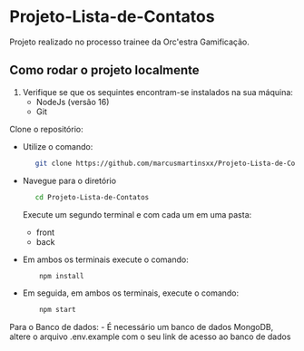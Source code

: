 # Projeto-Lista-de-Contatos
Projeto realizado no processo trainee da Orc'estra Gamificação.

## Como rodar o projeto localmente
1. Verifique se que os sequintes encontram-se instalados na sua máquina:
    - NodeJs (versão 16)
    - Git 

Clone o repositório:
  - Utilize o comando:
     ```bash
        git clone https://github.com/marcusmartinsxx/Projeto-Lista-de-Contatos.git

  - Navegue para o diretório
     ```bash
        cd Projeto-Lista-de-Contatos
     ```
     Execute um segundo terminal e com cada um em uma pasta:
      - front
      - back
     
  - Em ambos os terminais execute o comando:
    ```bash
        npm install
    ```
  - Em seguida, em ambos os terminais, execute o comando:
    ```bash
        npm start
    ```    

Para o Banco de dados:
    - É necessário um banco de dados MongoDB, altere o arquivo .env.example com o seu link de acesso ao banco de dados 
